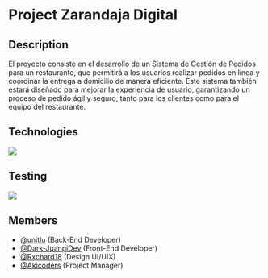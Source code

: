 # Project Zarandaja Digital

## Description
El proyecto consiste en el desarrollo de un Sistema de Gestión de Pedidos para un restaurante, que permitirá a los usuarios realizar pedidos en línea y coordinar la entrega a domicilio de manera eficiente. Este sistema también estará diseñado para mejorar la experiencia de usuario, garantizando un proceso de pedido ágil y seguro, tanto para los clientes como para el equipo del restaurante.

## Technologies
<img src="https://skillicons.dev/icons?i=idea,java,mysql,html,css,javascript" />

## Testing
<img src="https://skillicons.dev/icons?i=selenium" />

## Members
- [@unitlu](https://github.com/unitlu) (Back-End Developer)
- [@Dark-JuanpiDev](https://github.com/Dark-JuanpiDev) (Front-End Developer)
- [@Rxchard18](https://github.com/Rxchard18) (Design UI/UIX)
- [@Akicoders](https://github.com/Akicoders) (Project Manager)
